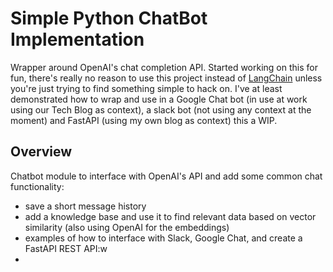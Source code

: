 # Simple Python ChatBot Implementation
Wrapper around OpenAI's chat completion API. Started working on this for fun, there's
really no reason to use this project instead of [LangChain](https://docs.langchain.com/docs/)
unless you're just trying to find something simple to hack on. I've at least demonstrated
how to wrap and use in a Google Chat bot (in use at work using our Tech Blog as
context), a slack bot (not using any context at the moment) and FastAPI (using my own
blog as context) this a WIP.

## Overview
Chatbot module to interface with OpenAI's API and add some common chat functionality:
- save a short message history
- add a knowledge base and use it to find relevant data based on vector similarity (also
  using OpenAI for the embeddings)
- examples of how to interface with Slack, Google Chat, and create a FastAPI REST API:w
- 
